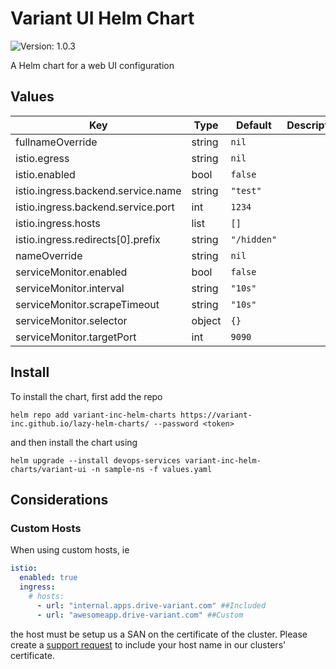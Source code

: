 # Variant UI Helm Chart

![Version: 1.0.3](https://img.shields.io/badge/Version-1.0.3-informational?style=flat-square)

A Helm chart for a web UI configuration

## Values

| Key | Type | Default | Description |
|-----|------|---------|-------------|
| fullnameOverride | string | `nil` |  |
| istio.egress | string | `nil` |  |
| istio.enabled | bool | `false` |  |
| istio.ingress.backend.service.name | string | `"test"` |  |
| istio.ingress.backend.service.port | int | `1234` |  |
| istio.ingress.hosts | list | `[]` |  |
| istio.ingress.redirects[0].prefix | string | `"/hidden"` |  |
| nameOverride | string | `nil` |  |
| serviceMonitor.enabled | bool | `false` |  |
| serviceMonitor.interval | string | `"10s"` |  |
| serviceMonitor.scrapeTimeout | string | `"10s"` |  |
| serviceMonitor.selector | object | `{}` |  |
| serviceMonitor.targetPort | int | `9090` |  |

## Install

To install the chart,
first add the repo

`helm repo add variant-inc-helm-charts https://variant-inc.github.io/lazy-helm-charts/ --password <token>`

and then install the chart using

`helm upgrade --install devops-services variant-inc-helm-charts/variant-ui -n sample-ns -f values.yaml`

## Considerations

### Custom Hosts

When using custom hosts, ie

```yaml
istio:
  enabled: true
  ingress:
    # hosts:
      - url: "internal.apps.drive-variant.com" ##Included
      - url: "awesomeapp.drive-variant.com" ##Custom
```

the host must be setup us a SAN on the certificate of the cluster. Please create a [support request](http://cloudops.ops-drivevariant.com/support) to include your host name in our clusters' certificate.
